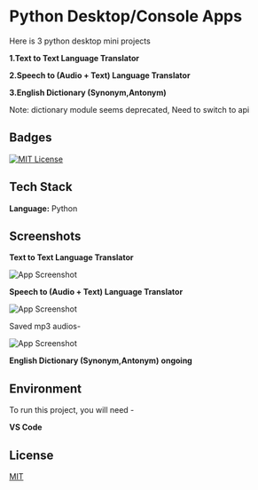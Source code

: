 
# Python Desktop/Console Apps

Here is 3 python desktop mini projects

**1.Text to Text Language Translator**

**2.Speech to (Audio + Text) Language Translator**

**3.English Dictionary (Synonym,Antonym)**

Note: dictionary module seems deprecated, Need to switch to api



## Badges

[![MIT License](https://img.shields.io/badge/License-MIT-green.svg)](https://choosealicense.com/licenses/mit/)



## Tech Stack

**Language:** Python




##  Screenshots
**Text to Text Language Translator**

![App Screenshot](https://github.com/Sazol-Sarker/project3/blob/main/Readme%20images/txttranslator.PNG?raw=true)

**Speech to (Audio + Text) Language Translator**

![App Screenshot](https://github.com/Sazol-Sarker/project3/blob/main/Readme%20images/speechTranslate.PNG?raw=true)

Saved mp3  audios-

![App Screenshot](https://github.com/Sazol-Sarker/project3/blob/main/Readme%20images/speechTranslate2.PNG?raw=true)

**English Dictionary (Synonym,Antonym)**
**ongoing**









## Environment 

To run this project, you will need -

 **VS Code**



## License

[MIT](https://choosealicense.com/licenses/mit/)

